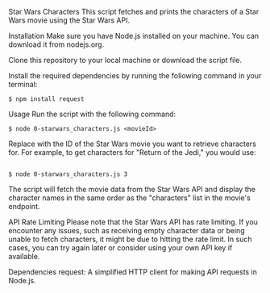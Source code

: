 Star Wars Characters
This script fetches and prints the characters of a Star Wars movie using the Star Wars API.

Installation
Make sure you have Node.js installed on your machine. You can download it from nodejs.org.

Clone this repository to your local machine or download the script file.

Install the required dependencies by running the following command in your terminal:
```
$ npm install request
```

Usage
Run the script with the following command:

```
$ node 0-starwars_characters.js <movieId>
```

Replace <movieId> with the ID of the Star Wars movie you want to retrieve characters for. For example, to get characters for "Return of the Jedi," you would use:


```

$ node 0-starwars_characters.js 3
```

The script will fetch the movie data from the Star Wars API and display the character names in the same order as the "characters" list in the movie's endpoint.

API Rate Limiting
Please note that the Star Wars API has rate limiting. If you encounter any issues, such as receiving empty character data or being unable to fetch characters, it might be due to hitting the rate limit. In such cases, you can try again later or consider using your own API key if available.

Dependencies
request: A simplified HTTP client for making API requests in Node.js.
